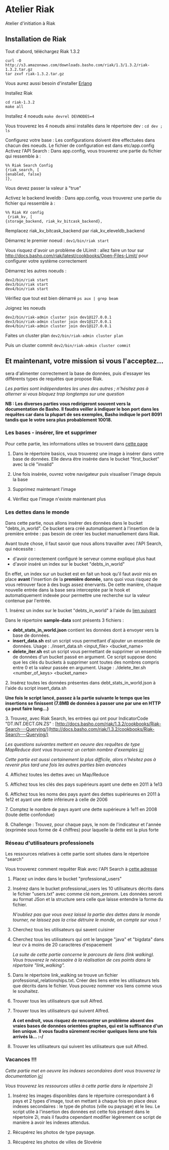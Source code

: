 Atelier Riak
============

Atelier d'initiation à Riak

## Installation de Riak

Tout d'abord, téléchargez Riak 1.3.2
```
curl -O http://s3.amazonaws.com/downloads.basho.com/riak/1.3/1.3.2/riak-1.3.2.tar.gz
tar zxvf riak-1.3.2.tar.gz
```

Vous aurez aussi besoin d'installer [Erlang](http://docs.basho.com/riak/1.3.2/tutorials/installation/Installing-Erlang/)

Installez Riak
```
cd riak-1.3.2
make all
```


Installez 4 noeuds
```make devrel DEVNODES=4```

Vous trouverez les 4 noeuds ainsi installés dans le répertoire dev :
```cd dev ; ls```

Configurez votre base : Les configurations doivent être effectuées dans chacun des noeuds. Le fichier de configuration est dans etc/app.config
Activez l'API Search : Dans app.config, vous trouverez une partie du fichier qui ressemble à :
```
%% Riak Search Config
{riak_search, [
{enabled, false}
]},
```
              
Vous devez passer la valeur à "true"

Activez le backend leveldb : Dans app.config, vous trouverez une partie du fichier qui ressemble à :
```
%% Riak KV config
 {riak_kv, [
{storage_backend, riak_kv_bitcask_backend},
```

Remplacez riak_kv_bitcask_backend par riak_kv_eleveldb_backend

Démarrez le premier noeud :
```dev1/bin/riak start```

Vous risquez d'avoir un problème de ULimit : 
allez faire un tour sur http://docs.basho.com/riak/latest/cookbooks/Open-Files-Limit/ pour configurer votre système correctement

Démarrez les autres noeuds :
```
dev2/bin/riak start
dev3/bin/riak start
dev4/bin/riak start
```

Vérifiez que tout est bien démarré
```ps aux | grep beam```

Joignez les noeuds
```
dev2/bin/riak-admin cluster join dev1@127.0.0.1
dev3/bin/riak-admin cluster join dev1@127.0.0.1
dev4/bin/riak-admin cluster join dev1@127.0.0.1
```

Faites un cluster plan
```dev2/bin/riak-admin cluster plan```

Puis un cluster commit
```dev2/bin/riak-admin cluster commit```



## Et maintenant, votre mission si vous l'acceptez...

sera d'alimenter correctement la base de données, puis d'essayer les différents types de requêtes que propose Riak.

*Les parties sont indépendantes les unes des autres ; n'hésitez pas à alterner si vous bloquez trop longtemps sur une question*

**NB : Les diverses parties vous redirigeront souvent vers la documentation de Basho. Il faudra veiller à indiquer le bon port dans les requêtes car dans la plupart de ses exemples, Basho indique le port 8091 tandis que le votre sera plus probablement 10018.**

### Les bases - insérer, lire et supprimer

Pour cette partie, les informations utiles se trouvent dans [cette page](http://docs.basho.com/riak/1.3.2/tutorials/querying/Basic-Operations/)

1. Dans le répertoire basics, vous trouverez une image à insérer dans votre base de données. Elle devra être insérée dans le bucket "first_bucket" avec la clé "invalid"

2. Une fois insérée, ouvrez votre navigateur puis visualiser l'image depuis la base

3. Supprimez maintenant l'image

4. Vérifiez que l'image n'existe maintenant plus

### Les dettes dans le monde

Dans cette partie, nous allons insérer des données dans le bucket "debts_in_world". Ce bucket sera créé automatiquement à l'insertion de la première entrée : pas besoin de créer les bucket manuellement dans Riak.

Avant toute chose, il faut savoir que nous allons travailler avec l'API Search, qui nécessite :
- d'avoir correctement configuré le serveur comme expliqué plus haut
- d'avoir inséré un index sur le bucket "debts_in_world"

En effet, un index sur un bucket est en fait un hook qu'il faut avoir mis en place **avant** l'insertion de la **première donnée**, sans quoi vous risquez de vous retrouver face à des bugs assez énervants.
De cette manière, chaque nouvelle entrée dans la base sera interceptée par le hook et automatiquement indexée pour permettre une recherche sur la valeur contenue par l'entrée.

1\. Insérez un index sur le bucket "debts_in_world" à l'aide du [lien suivant](http://docs.basho.com/riak/1.3.2/cookbooks/Riak-Search---Indexing-and-Querying-Riak-KV-Data/)

Dans le répertoire **sample-data** sont présents 3 fichiers : 
- **debt_stats_in_world.json** contient les données dont à envoyer vers la base de données.
- **insert_data.sh** est un script vous permettant d'ajouter un ensemble de données. Usage : ./insert_data.sh <input_file> <bucket_name>
- **delete_iter.sh** est un script vous permettant de supprimer un ensemble de données d'un bucket passé en argument. Ce script suppose donc que les clés du buckets à supprimer sont toutes des nombres compris entre 0 et la valeur passée en argument. Usage : ./delete_iter.sh <number_of_keys> <bucket_name>

2\. Insérez toutes les données présentes dans debt_stats_in_world.json à l'aide du script insert_data.sh

**Une fois le script lancé, passez à la partie suivante le temps que les insertions se finissent (7.8MB de données à passer une par une en HTTP ça peut faire long...)**

3\. Trouvez, avec Riak Search, les entrées qui ont pour IndicatorCode "DT.INT.DECT.GN.ZS" : [http://docs.basho.com/riak/1.3.2/cookbooks/Riak-Search---Querying/](http://docs.basho.com/riak/1.3.2/cookbooks/Riak-Search---Querying/)

*Les questions suivantes mettent en oeuvre des requêtes de type MapReduce dont vous trouverez un certain nombre d'exemples [ici](http://docs.basho.com/riak/1.3.2/tutorials/fast-track/Loading-Data-and-Running-MapReduce-Queries/)*

*Cette partie est aussi certainement la plus difficile, alors n'hésitez pas à revenir plus tard une fois les autres parties bien avancées*

4\. Affichez toutes les dettes avec un Map/Reduce

5\. Affichez tous les clés des pays supérieurs ayant une dette en 2011 à 1e13

6\. Affichez tous les noms des pays ayant des dettes supérieures en 2011 à 1e12 et ayant une dette inférieure à celle de 2006

7\. Comptez le nombre de pays ayant une dette supérieure à 1e11 en 2008 (toute dette confondue)

8\. Challenge : Trouvez, pour chaque pays, le nom de l'indicateur et l'année (exprimée sous forme de 4 chiffres) pour laquelle la dette est la plus forte

### Réseau d'utilisateurs professionels

Les ressources relatives à cette partie sont situées dans le répertoire "search"

Vous trouverez comment requêter Riak avec l'API Search à [cette adresse](http://docs.basho.com/riak/1.3.2/cookbooks/Riak-Search---Querying/)


1. Placez un index dans le bucket "professional_users"

2. Insérez dans le bucket professional_users les 10 utilisateurs décrits dans le fichier "users.txt" avec comme clé nom_prenom. Les données seront au format JSon et la structure sera celle que laisse entendre la forme du fichier.

    *N'oubliez pas que vous avez laissé la partie des dettes dans le monde tourner, ne laissez pas la crise détruire le monde, on compte sur vous !*

3. Cherchez tous les utilisateurs qui savent cuisiner

4. Cherchez tous les utilisateurs qui ont le langage "java" et "bigdata" dans leur cv à moins de 20 caractères d'espacement

    *La suite de cette partie concerne le parcours de liens (link walking). Vous trouverez le nécessaire à la réalisation de ces points dans le répertoire "link_walking".*

5. Dans le répertoire link_walking se trouve un fichier professional_relationships.txt. Créer des liens entre les utilisateurs tels que décrits dans le fichier. Vous pouvez nommer vos liens comme vous le souhaitez.

6. Trouver tous les utilisateurs que suit Alfred.

7. Trouver tous les utilisateurs qui suivent Alfred.

    **A cet endroit, vous risquez de rencontrer un problème absent des vraies bases de données orientées graphes, qui est la suffisance d'un lien unique. Il vous faudra sûrement recréer quelques liens une fois arrivés là... :-/**

8. Trouver les utilisateurs qui suivent les utilisateurs que suit Alfred.


### Vacances !!!

*Cette partie met en oeuvre les indexes secondaires dont vous trouverez la documentation [ici](http://docs.basho.com/riak/1.3.2/tutorials/Secondary-Indexes---Examples/)*

*Vous trouverez les ressources utiles à cette partie dans le répertoire 2i*

1. Insérez les images disponibles dans le répertoire correspondant à 6 pays et 2 types d'image, tout en mettant à chaque fois en place deux indexes secondaires : le type de photos (ville ou paysage) et le lieu. Le script utile à l'insertion des données est cette fois présent dans le répertoire 2i, mais il faudra cependant modifier légèrement ce script de manière à avoir les indexes attendus.

2. Récupérez les photos de type paysage.

3. Récupérez les photos de villes de Slovénie